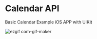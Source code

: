 # Calendar API
Basic Calendar Example iOS APP with UIKit

![ezgif com-gif-maker](https://user-images.githubusercontent.com/60318526/209477086-92dacdca-f855-4f46-85df-ad3e1f3bdbed.gif)
